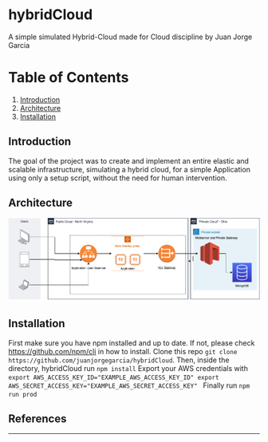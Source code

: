 # hybridCloud
A simple simulated Hybrid-Cloud made for Cloud discipline by Juan Jorge Garcia

# Table of Contents
1. [Introduction](#introduction)
2. [Architecture](#architecture)
2. [Installation](#Installation)

## Introduction
 The goal of the project was to create and implement an entire elastic and scalable infrastructure, simulating a hybrid cloud, for a simple Application using only a setup script, without the need for human intervention. 

## Architecture

 ![Alt text](./hybridCloud.png?raw=true "Title")

## Installation 
First make sure you have npm installed and up to date. If not, please check https://github.com/npm/cli in how to install.
Clone this repo `git clone https://github.com/juanjorgegarcia/hybridCloud`.
Then, inside the directory, hybridCloud run `npm install`
Export your AWS credentials with `export AWS_ACCESS_KEY_ID="EXAMPLE_AWS_ACCESS_KEY_ID"
export AWS_SECRET_ACCESS_KEY="EXAMPLE_AWS_SECRET_ACCESS_KEY"
`
Finally run `npm run prod`
## References

___

